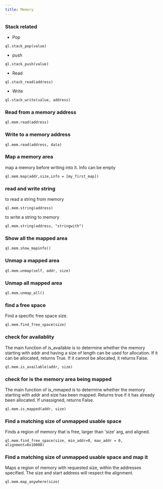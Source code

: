 ```yaml
---
title: Memory
---
```



### Stack related
- Pop
```
ql.stack_pop(value)
```

- push
```
ql.stack_push(value)
```

- Read
```
ql.stack_read(address)
```

- Write
```
ql.stack_write(value, address)
```

### Read from a memory address
```
ql.mem.read(address)
```

### Write to a memory address
```
ql.mem.read(address, data)
```

### Map a memory area
map a memory before writing into it. Info can be empty
```
ql.mem.map(addr,size,info = [my_first_map])
```

### read and write string
to read a string from memory
```
ql.mem.string(address)
```

to write a string to memory
```
ql.mem.string(address, "stringwith")
```

### Show all the mapped area
```
ql.mem.show_mapinfo()
```

### Unmap a mapped area
```
ql.mem.unmap(self, addr, size) 
```

### Unmap all mapped area
```
ql.mem.unmap_all()
```

### find a free space
Find a specific free space size.
```
ql.mem.find_free_space(size)
```    

### check for availablity
The main function of is_available is to determine 
whether the memory starting with addr and having a size of length can be used for allocation.
If it can be allocated, returns True.
If it cannot be allocated, it returns False.
```
ql.mem.is_available(addr, size)
```

### check for is the memory area being mapped
The main function of is_mmaped is to determine  whether the memory starting with addr and size has been mapped.
Returns true if it has already been allocated. If unassigned, returns False.
```
ql.mem.is_mapped(addr, size)
```

### Find a matching size of unmapped usable space
Finds a region of memory that is free, larger than 'size' arg, and aligned.
```
ql.mem.find_free_space(size, min_addr=0, max_addr = 0, alignment=0x10000)
```

### Find a matching size of unmapped usable space and map it
Maps a region of memory with requested size, within the addresses specified. The size and start address will respect the alignment.
```
ql.mem.map_anywhere(size)
```